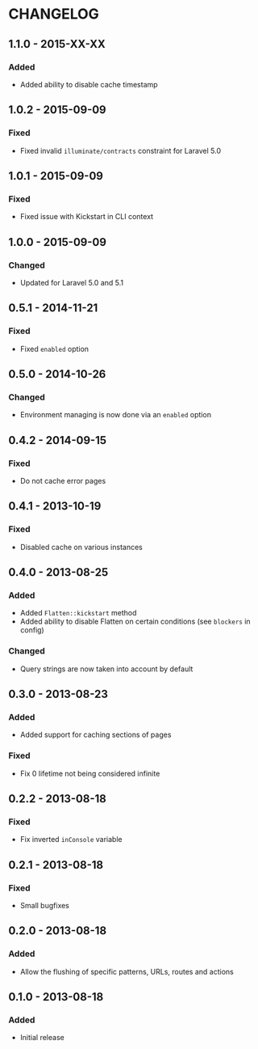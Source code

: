 CHANGELOG
=========

1.1.0 - 2015-XX-XX
------------------

### Added

- Added ability to disable cache timestamp

1.0.2 - 2015-09-09
------------------

### Fixed

-	Fixed invalid `illuminate/contracts` constraint for Laravel 5.0

1.0.1 - 2015-09-09
------------------

### Fixed

-	Fixed issue with Kickstart in CLI context

1.0.0 - 2015-09-09
------------------

### Changed

-	Updated for Laravel 5.0 and 5.1

0.5.1 - 2014-11-21
------------------

### Fixed

-	Fixed `enabled` option

0.5.0 - 2014-10-26
------------------

### Changed

-	Environment managing is now done via an `enabled` option

0.4.2 - 2014-09-15
------------------

### Fixed

-	Do not cache error pages

0.4.1 - 2013-10-19
------------------

### Fixed

-	Disabled cache on various instances

0.4.0 - 2013-08-25
------------------

### Added

-	Added `Flatten::kickstart` method
-	Added ability to disable Flatten on certain conditions (see `blockers` in config)

### Changed

-	Query strings are now taken into account by default

0.3.0 - 2013-08-23
------------------

### Added

-	Added support for caching sections of pages

### Fixed

-	Fix 0 lifetime not being considered infinite

0.2.2 - 2013-08-18
------------------

### Fixed

-	Fix inverted `inConsole` variable

0.2.1 - 2013-08-18
------------------

### Fixed

-	Small bugfixes

0.2.0 - 2013-08-18
------------------

### Added

-	Allow the flushing of specific patterns, URLs, routes and actions

0.1.0 - 2013-08-18
------------------

### Added

-	Initial release
